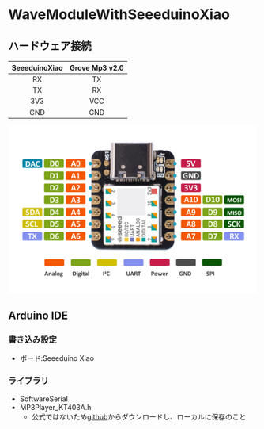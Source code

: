 # WaveModuleWithSeeeduinoXiao

## ハードウェア接続

|SeeeduinoXiao|Grove Mp3 v2.0|
|:---:|:---:|
|RX|TX|
|TX|RX|
|3V3|VCC|
|GND|GND|

![](images/Seeeduino-XIAO-pinout.jpg)

## Arduino IDE

### 書き込み設定

* ボード:Seeeduino Xiao

### ライブラリ

* SoftwareSerial
* MP3Player_KT403A.h
    * 公式ではないため[github](https://github.com/lemairec/rasika/blob/master/lib/MP3Player_KT403A/MP3Player_KT403A.h)からダウンロードし、ローカルに保存のこと